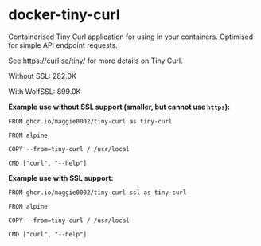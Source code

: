 # docker-tiny-curl

Containerised Tiny Curl application for using in your containers. Optimised for simple API endpoint requests.

See https://curl.se/tiny/ for more details on Tiny Curl.

Without SSL: 282.0K

With WolfSSL: 899.0K

<b>Example use without SSL support (smaller, but cannot use `https`):</b>

```
FROM ghcr.io/maggie0002/tiny-curl as tiny-curl

FROM alpine

COPY --from=tiny-curl / /usr/local

CMD ["curl", "--help"]
```

<b>Example use with SSL support:</b>

```
FROM ghcr.io/maggie0002/tiny-curl-ssl as tiny-curl

FROM alpine

COPY --from=tiny-curl / /usr/local

CMD ["curl", "--help"]
```

